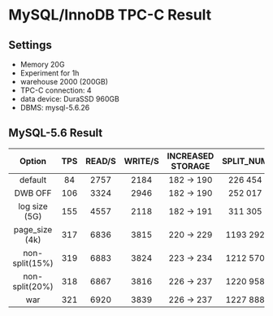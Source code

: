 # MySQL/InnoDB TPC-C Result

## Settings

- Memory 20G
- Experiment for 1h
- warehouse 2000 (200GB)
- TPC-C connection: 4
- data device: DuraSSD 960GB
- DBMS: mysql-5.6.26


## MySQL-5.6  Result

| Option   |  TPS | READ/S | WRITE/S  | INCREASED STORAGE | SPLIT_NUM |
|:-----------:|:-----------:|:-----------:|:-----------:|:-----------:|:-----------:|
|default| 84 | 2757  | 2184 | 182 -> 190 | 226 454 |
|DWB OFF| 106 | 3324  | 2946 | 182 -> 190 | 252 017 |
| log size (5G) | 155 | 4557  | 2118 | 182 -> 191 | 311 305 |
|page_size (4k)| 317 | 6836 | 3815 |  220 -> 229 | 1193 292 |
|non-split(15%)| 319 | 6883  | 3824 | 223 -> 234 |  1212 570 |
|non-split(20%)| 318 | 6867  | 3816 | 226 -> 237 | 1220 958 |
|war | 321 | 6920 |3839 | 226 -> 237| 1227 888|

